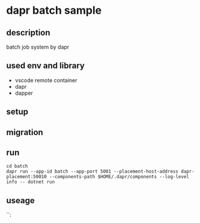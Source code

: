 # dapr batch sample

## description

batch job system by dapr

## used env and library

* vscode remote container
* dapr
* dapper

## setup

## migration

## run

```
cd batch
dapr run --app-id batch --app-port 5001 --placement-host-address dapr-placement:50010 --components-path $HOME/.dapr/components --log-level info -- dotnet run
```

## useage

``:
```
